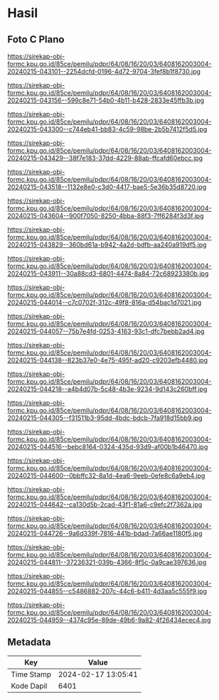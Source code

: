 # Hasil

## Foto C Plano

https://sirekap-obj-formc.kpu.go.id/85ce/pemilu/pdpr/64/08/16/20/03/6408162003004-20240215-043101--2254dcfd-0196-4d72-9704-3fef8b1f8730.jpg

https://sirekap-obj-formc.kpu.go.id/85ce/pemilu/pdpr/64/08/16/20/03/6408162003004-20240215-043156--599c8e71-54b0-4b11-b428-2833e45ffb3b.jpg

https://sirekap-obj-formc.kpu.go.id/85ce/pemilu/pdpr/64/08/16/20/03/6408162003004-20240215-043300--c744eb41-bb83-4c59-98be-2b5b7412f5d5.jpg

https://sirekap-obj-formc.kpu.go.id/85ce/pemilu/pdpr/64/08/16/20/03/6408162003004-20240215-043429--38f7e183-37dd-4229-88ab-ffcafd60ebcc.jpg

https://sirekap-obj-formc.kpu.go.id/85ce/pemilu/pdpr/64/08/16/20/03/6408162003004-20240215-043518--1132e8e0-c3d0-4417-bae5-5e36b35d8720.jpg

https://sirekap-obj-formc.kpu.go.id/85ce/pemilu/pdpr/64/08/16/20/03/6408162003004-20240215-043604--900f7050-8250-4bba-88f3-7ff6284f3d3f.jpg

https://sirekap-obj-formc.kpu.go.id/85ce/pemilu/pdpr/64/08/16/20/03/6408162003004-20240215-043829--360bd61a-b942-4a2d-bdfb-aa240a919df5.jpg

https://sirekap-obj-formc.kpu.go.id/85ce/pemilu/pdpr/64/08/16/20/03/6408162003004-20240215-043911--30a88cd3-6801-4474-8a84-72c68923380b.jpg

https://sirekap-obj-formc.kpu.go.id/85ce/pemilu/pdpr/64/08/16/20/03/6408162003004-20240215-044014--c7c0702f-312c-49f8-816a-d54bac1d7021.jpg

https://sirekap-obj-formc.kpu.go.id/85ce/pemilu/pdpr/64/08/16/20/03/6408162003004-20240215-044057--75b7e4fd-0253-4163-93c1-dfc7bebb2ad4.jpg

https://sirekap-obj-formc.kpu.go.id/85ce/pemilu/pdpr/64/08/16/20/03/6408162003004-20240215-044138--823b37e0-4e75-495f-ad20-c9203efb4480.jpg

https://sirekap-obj-formc.kpu.go.id/85ce/pemilu/pdpr/64/08/16/20/03/6408162003004-20240215-044218--a4b4d07b-5c48-4b3e-9234-9d143c260bff.jpg

https://sirekap-obj-formc.kpu.go.id/85ce/pemilu/pdpr/64/08/16/20/03/6408162003004-20240215-044305--f31511b3-95dd-4bdc-bdcb-7fa918d15bb9.jpg

https://sirekap-obj-formc.kpu.go.id/85ce/pemilu/pdpr/64/08/16/20/03/6408162003004-20240215-044516--bebc8164-0324-435d-93d9-af00b1b46470.jpg

https://sirekap-obj-formc.kpu.go.id/85ce/pemilu/pdpr/64/08/16/20/03/6408162003004-20240215-044600--0bbffc32-8a1d-4ea6-9eeb-0efe8c6a9eb4.jpg

https://sirekap-obj-formc.kpu.go.id/85ce/pemilu/pdpr/64/08/16/20/03/6408162003004-20240215-044642--ca130d5b-2cad-43f1-81a6-c9efc2f7362a.jpg

https://sirekap-obj-formc.kpu.go.id/85ce/pemilu/pdpr/64/08/16/20/03/6408162003004-20240215-044726--9a6d339f-7816-441b-bdad-7a66ae1180f5.jpg

https://sirekap-obj-formc.kpu.go.id/85ce/pemilu/pdpr/64/08/16/20/03/6408162003004-20240215-044811--37236321-039b-4366-8f5c-0a9cae397636.jpg

https://sirekap-obj-formc.kpu.go.id/85ce/pemilu/pdpr/64/08/16/20/03/6408162003004-20240215-044855--c5486882-207c-44c6-b411-4d3aa5c555f9.jpg

https://sirekap-obj-formc.kpu.go.id/85ce/pemilu/pdpr/64/08/16/20/03/6408162003004-20240215-044959--4374c95e-89de-49b6-9a82-4f26434ecec4.jpg


## Metadata

| Key        | Value               |
| ---------- | ------------------- |
| Time Stamp | 2024-02-17 13:05:41 |
| Kode Dapil | 6401                |



